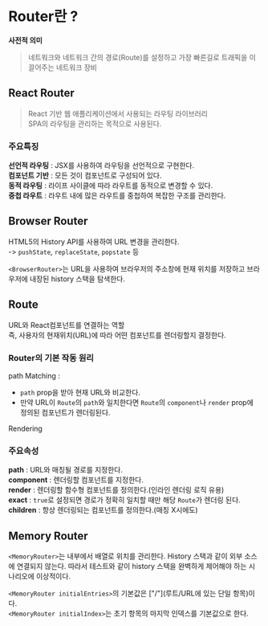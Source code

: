 # Router란 ? 

**사전적 의미**   
> 네트워크와 네트워크 간의 경로(Route)를 설정하고 가장 빠른길로 트래픽을 이끌어주는 네트워크 장비  

## React Router  

> React 기반 웹 애플리케이션에서 사용되는 라우팅 라이브러리  
> SPA의 라우팅을 관리하는 목적으로 사용된다.  

### 주요특징  

**선언적 라우팅** : JSX를 사용하여 라우팅을 선언적으로 구현한다.  
**컴포넌트 기반** : 모든 것이 컴포넌트로 구성되어 있다.  
**동적 라우팅** : 라이프 사이클에 따라 라우트를 동적으로 변경할 수 있다.  
**중첩 라우트** : 라우트 내에 많은 라우트를 중첩하여 복잡한 구조를 관리한다.  


## Browser Router  

HTML5의 History API를 사용하여 URL 변경을 관리한다.  
-> `pushState`, `replaceState`, `popstate` 등  

`<BrowserRouter>`는 URL을 사용하여 브라우저의 주소창에 현재 위치를 저장하고 브라우저에 내장된 history 스택을 탐색한다. 
  
## Route  

URL와 React컴포넌트를 연결하는 역할  
즉, 사용자의 현재위치(URL)에 따라 어떤 컴포넌트를 렌더링할지 결정한다.  

### Router의 기본 작동 원리  

path Matching :  

- `path` prop을 받아 현재 URL와 비교한다.  
- 만약 URL이 `Route`의  `path`와 일치한다면 `Route`의 `component`나 `render` prop에 정의된 컴포넌트가 렌더링된다.  

Rendering  

### 주요속성  

**path** : URL와 매칭될 경로를 지정한다.  
**component** : 렌더링할 컴포넌트를 지정한다.  
**render** : 렌더링할 함수형 컴포넌트를 정의한다.(인라인 렌더링 로직 유용)  
**exact** : `true`로 설정되면 경로가 정확히 일치할 때만 해당 `Route`가 렌더링 된다.  
**children** : 항상 렌더링되는 컴포넌트를 정의한다.(매칭 X시에도)  

## Memory Router

`<MemoryRouter>`는 내부에서 배열로 위치를 관리한다. History 스택과 같이 외부 소스에 연결되지 않는다. 따라서 테스트와 같이 history 스택을 완벽하게 제어해야 하는 시나리오에 이상적이다.  

`<MemoryRouter initialEntries>`의 기본값은 ["/"](루트/URL에 있는 단일 항목)이다.  
`<MemoryRouter initialIndex>`는 초기 항목의 마지막 인덱스를 기본값으로 한다.  